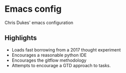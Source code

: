 # Emacs config

Chris Dukes' emacs configuration

## Highlights
* Loads fast borrowing from a 2017 thought experiment
* Encourages a reasonable python IDE
* Encourages the gitflow methodology
* Attempts to encourage a GTD approach to tasks.
